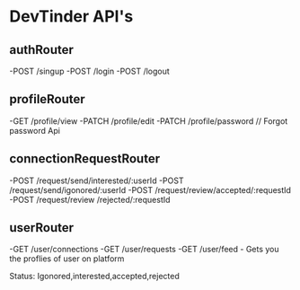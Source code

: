 # DevTinder API's

## authRouter

-POST /singup
-POST /login
-POST /logout

## profileRouter

-GET /profile/view
-PATCH /profile/edit
-PATCH /profile/password // Forgot password Api

## connectionRequestRouter

-POST /request/send/interested/:userId
-POST /request/send/igonored/:userId
-POST /request/review/accepted/:requestId
-POST /request/review /rejected/:requestId

## userRouter

-GET /user/connections
-GET /user/requests
-GET /user/feed - Gets you the proflies of user on platform

Status: Igonored,interested,accepted,rejected
